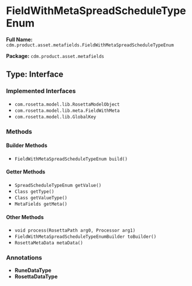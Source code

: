 # FieldWithMetaSpreadScheduleTypeEnum

**Full Name:** `cdm.product.asset.metafields.FieldWithMetaSpreadScheduleTypeEnum`

**Package:** `cdm.product.asset.metafields`

## Type: Interface

### Implemented Interfaces

- `com.rosetta.model.lib.RosettaModelObject`
- `com.rosetta.model.lib.meta.FieldWithMeta`
- `com.rosetta.model.lib.GlobalKey`

### Methods

#### Builder Methods

- `FieldWithMetaSpreadScheduleTypeEnum build()`

#### Getter Methods

- `SpreadScheduleTypeEnum getValue()`
- `Class getType()`
- `Class getValueType()`
- `MetaFields getMeta()`

#### Other Methods

- `void process(RosettaPath arg0, Processor arg1)`
- `FieldWithMetaSpreadScheduleTypeEnumBuilder toBuilder()`
- `RosettaMetaData metaData()`

### Annotations

- **RuneDataType**
- **RosettaDataType**

